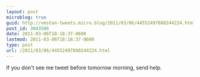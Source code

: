 ```yaml
---
layout: post
microblog: true
guid: http://vmstan-tweets.micro.blog/2011/03/06/44552497880244224.html
post_id: 3043506
date: 2011-03-06T18:18:37-0600
lastmod: 2011-03-06T18:18:37-0600
type: post
url: /2011/03/06/44552497880244224.html
---
```

If you don't see me tweet before tomorrow morning, send help.
